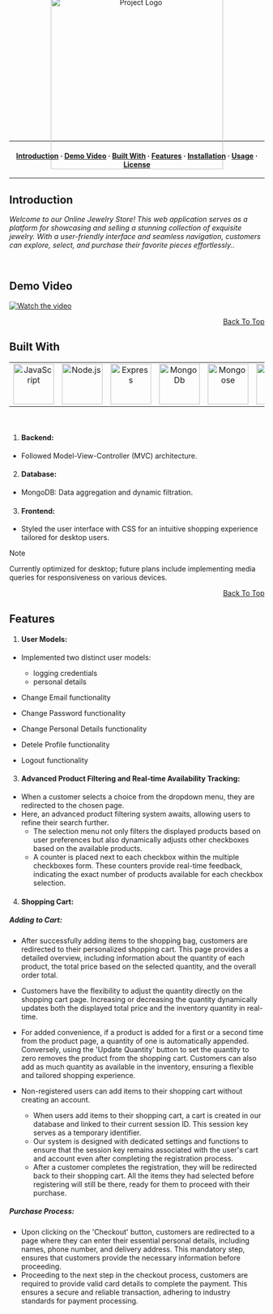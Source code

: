 <a name="js-gems"></a>

<p align="center" style="display: flex; flex-direction: column; align-items: center; justify-content: center; height: 200px;">
  <img src="https://res.cloudinary.com/deztgvefu/image/upload/v1714297036/template_images/Screenshot_2024-04-28_at_12.35.53_sgwqo7.png" alt="Project Logo" width="340">
</p>

---

<a name="built-with"></a>

<h4 align="center">
  <a href="#introduction">Introduction</a> ·
  <a href="#demo-video">Demo Video</a> ·
  <a href="#built-with">Built With</a> ·
  <a href="#features">Features</a> ·
  <a href="#installation">Installation</a> ·
  <a href="#usage">Usage</a> ·
  <a href="#license">License</a>
</h4>

---

## Introduction
<p><i>Welcome to our Online Jewelry Store! This web application serves as a platform for showcasing and selling a stunning collection of exquisite jewelry. With a user-friendly       interface and seamless navigation, customers can explore, select, and purchase their favorite pieces effortlessly..</i></p>

<br>

## Demo Video

[![Watch the video](https://img.youtube.com/vi/KnK5HedIVjo/maxresdefault.jpg)](https://www.youtube.com/embed/KnK5HedIVjo)

<p align="right" dir="auto"><a href="#js-gems">Back To Top</a></p>

## Built With
<table align="center">
  <tr>   
    <td align="center"><img alt="JavaScript" width="80px" src="https://cdn.jsdelivr.net/gh/devicons/devicon@latest/icons/javascript/javascript-original.svg"/></td>
    <td align="center"><img alt="Node.js" width="80px" src="https://cdn.jsdelivr.net/gh/devicons/devicon@latest/icons/nodejs/nodejs-original-wordmark.svg"/></td>
    <td align="center"><img alt="Express" width="80px" src="https://cdn.jsdelivr.net/gh/devicons/devicon@latest/icons/express/express-original.svg"/></td>
    <td align="center"><img alt="MongoDb" width="80px" src="https://cdn.jsdelivr.net/gh/devicons/devicon@latest/icons/mongodb/mongodb-original-wordmark.svg"/></td>
    <td align="center"><img alt="Mongoose" width="80px" src="https://cdn.jsdelivr.net/gh/devicons/devicon@latest/icons/mongoose/mongoose-original-wordmark.svg"/></td>
    <td align="center"><img alt="Handlebars" width="80px" src="https://cdn.jsdelivr.net/gh/devicons/devicon@latest/icons/handlebars/handlebars-line-wordmark.svg"/></td>
    <td align="center"><img alt="CSS" width="80px" src="https://cdn.jsdelivr.net/gh/devicons/devicon/icons/css3/css3-original-wordmark.svg"/></td>
  </tr>
</table>

<br>

1. #### Backend:
- Followed  Model-View-Controller (MVC) architecture.
2. #### Database:
- MongoDB: Data aggregation and dynamic filtration.
3. #### Frontend:
- Styled the user interface with CSS for an intuitive shopping experience tailored for desktop users.
> [!NOTE]
> Currently optimized for desktop; future plans include implementing media queries for responsiveness on various devices.

<p align="right" dir="auto"><a href="#js-gems">Back To Top</a></p>

## Features 

1. #### User Models:
- Implemented two distinct user models:
  - logging credentials
  - personal details
    
- Change Email functionality
- Change Password functionality
- Change Personal Details functionality
- Detele Profile functionality
- Logout functionality

3. #### Advanced Product Filtering and Real-time Availability Tracking:
- When a customer selects a choice from the dropdown menu, they are redirected to the chosen page.
- Here, an advanced product filtering system awaits, allowing users to refine their search further.
  - The selection menu not only filters the displayed products based on user preferences but also dynamically adjusts other checkboxes based on the available products.
  - A counter is placed next to each checkbox within the multiple checkboxes form. These counters provide real-time feedback, indicating the exact number of products available for each checkbox selection.
 
4. #### Shopping Cart:
##### Adding to Cart:
- After successfully adding items to the shopping bag, customers are redirected to their personalized shopping cart. This page provides a detailed overview, including information about the quantity of each product, the total price based on the selected quantity, and the overall order total.
  
- Customers have the flexibility to adjust the quantity directly on the shopping cart page. Increasing or decreasing the quantity dynamically updates both the displayed total price and the inventory quantity in real-time.
- For added convenience, if a product is added for a first or a second time from the product page, a quantity of one is automatically appended. Conversely, using the 'Update Quantity' button to set the quantity to zero removes the product from the shopping cart. Customers can also add as much quantity as available in the inventory, ensuring a flexible and tailored shopping experience.
- Non-registered users can add items to their shopping cart without creating an account. 
  - When users add items to their shopping cart, a cart is created in our database and linked to their current session ID. This session key serves as a temporary identifier.
  - Our system is designed with dedicated settings and functions to ensure that the session key remains associated with the user's cart and account even after completing the registration process.
  - After a customer completes the registration, they will be redirected back to their shopping cart. All the items they had selected before registering will still be there, ready for them to proceed with their purchase.
 
##### Purchase Process:
- Upon clicking on the 'Checkout' button, customers are redirected to a page where they can enter their essential personal details, including names, phone number, and delivery address. This mandatory step, ensures that customers provide the necessary information before proceeding.
- Proceeding to the next step in the checkout process, customers are required to provide valid card details to complete the payment. This ensures a secure and reliable transaction, adhering to industry standards for payment processing.
